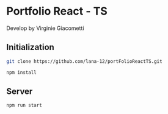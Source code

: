 # Portfolio React - TS

Develop by Virginie Giacometti 


## Initialization

```bash
git clone https://github.com/lana-12/portFolioReactTS.git
```


```bash
npm install
```

## Server
```bash
npm run start
```

